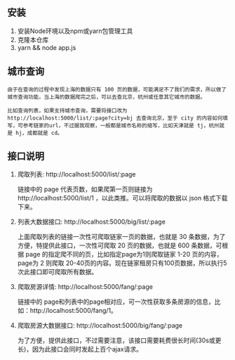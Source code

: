 ## 安装

1. 安装Node环境以及npm或yarn包管理工具
2. 克隆本仓库
3. yarn && node app.js

## 城市查询

	由于在查询的过程中发现上海的数据只有 100 页的数据，可能满足不了我们的需求，所以做了城市查询功能，当上海的数据爬完之后，可以去查北京，杭州或任意其它城市的数据。

	比如查询列表，如果支持城市查询，需要将接口改为 http://localhost:5000/list/:page?city=bj 去查询北京，至于 city 的内容如何填写，可参考链家的url，不过据我观察，一般都是城市名称的缩写，比如天津就是 tj，杭州就是 hj，成都就是 cd。
	
## 接口说明

1. 爬取列表: http://localhost:5000/list/:page

	链接中的 page 代表页数，如果爬第一页则链接为 http://localhost:5000/list/1 ，以此类推。可以将爬取的数据以 json 格式下载下来。

2. 列表大数据接口: http://localhost:5000/big/list/:page

	上面爬取列表的链接一次性可爬取链家一页的数据，也就是 30 条数据，为了方便，特提供此接口，一次性可爬取 20 页的数据，也就是 600 条数据，可根据 page 的指定爬不同的页，比如指定page为1则爬取链家 1-20 页的内容，page为 2 则爬取 20-40页的内容。现在链家租房只有100页数据，所以执行5次此接口即可爬取所有数据。

3. 爬取房源详情:  http://localhost:5000/fang/:page

	链接中的 page和列表中的page相对应，可一次性获取多条房源的信息，比如：http://localhost:5000/fang/1。

4. 爬取房源大数据接口: http://localhost:5000/big/fang/:page

	为了方便，提供此接口，不过需要注意，该接口需要耗费很长时间(30s或更长)，因为此接口会同时发起上百个ajax请求。